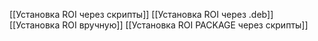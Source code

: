 [[Установка ROI через скрипты]]
[[Установка ROI через .deb]]
[[Установка ROI вручную]]
[[Установка ROI PACKAGE через скрипты]]
